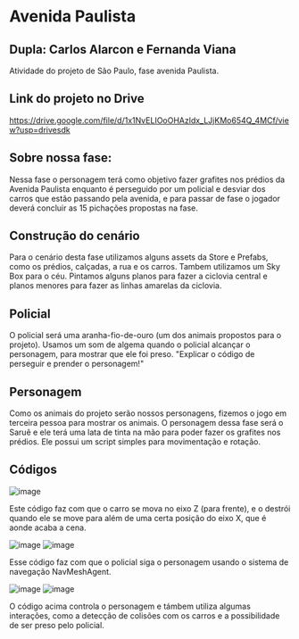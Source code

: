 # Avenida Paulista

## Dupla: Carlos Alarcon e Fernanda Viana
Atividade do projeto de São Paulo, fase avenida Paulista.

## Link do projeto no Drive
https://drive.google.com/file/d/1x1NvELIOoOHAzldx_LJjKMo654Q_4MCf/view?usp=drivesdk

## Sobre nossa fase:
Nessa fase o personagem terá como objetivo fazer grafites nos prédios da Avenida Paulista enquanto é perseguido por um policial e desviar dos carros que estão passando pela avenida, e para passar de fase o jogador deverá concluir as 15 pichações propostas na fase.

## Construção do cenário
Para o cenário desta fase utilizamos alguns assets da Store e Prefabs, como os prédios, calçadas, a rua e os carros. Tambem utilizamos um Sky Box para o céu. Pintamos alguns planos para fazer a ciclovia central e planos menores para fazer as linhas amarelas da ciclovia.

## Policial
O policial será uma aranha-fio-de-ouro (um dos animais propostos para o projeto). Usamos um som de algema quando o policial alcançar o personagem, para mostrar que ele foi preso. "Explicar o código de perseguir e prender o personagem!"

## Personagem
Como os animais do projeto serão nossos personagens, fizemos o jogo em terceira pessoa para mostrar os animais. O personagem dessa fase será o Saruê e ele terá uma lata de tinta na mão para poder fazer os grafites nos prédios. Ele possui um script simples para movimentação e rotação.

## Códigos
![image](https://github.com/Fernanda-Marcelino/AvPaulista/assets/128370700/096f7b2b-f795-4f22-bdcf-1ade536a90a1)

Este código faz com que o carro se mova no eixo Z (para frente), e o destrói quando ele se move para além de uma certa posição do eixo X, que é aonde acaba a cena.


![image](https://github.com/Fernanda-Marcelino/AvPaulista/assets/128370700/b8e9a2e9-c735-4c85-ba53-7f77d21df0e9) ![image](https://github.com/Fernanda-Marcelino/AvPaulista/assets/128370700/a14d188f-3f2b-4056-997d-4da15eae1f8a)


Esse código faz com que o policial siga o personagem usando o sistema de navegação NavMeshAgent.

![image](https://github.com/Fernanda-Marcelino/AvPaulista/assets/128370700/c1f3c358-9d39-4fca-8b64-d37594113b5d) ![image](https://github.com/Fernanda-Marcelino/AvPaulista/assets/128370700/1a03e15e-4412-46ee-aacb-84b8d515e4b7)

O código acima controla o personagem e támbem utiliza algumas interações, como a detecção de colisões com os carros e a possibilidade de ser preso pelo policial.






